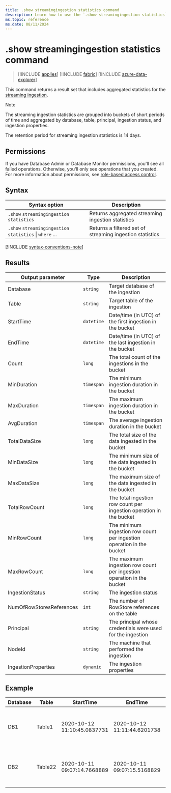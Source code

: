 ```yaml
---
title: .show streamingingestion statistics command
description: Learn how to use the `.show streamingingestion statistics` command to show aggregated statistics for the streaming ingestion.
ms.topic: reference
ms.date: 08/11/2024
---
```

# .show streamingingestion statistics command

> [!INCLUDE [applies](../includes/applies-to-version/applies.md)] [!INCLUDE [fabric](../includes/applies-to-version/fabric.md)] [!INCLUDE [azure-data-explorer](../includes/applies-to-version/azure-data-explorer.md)]

This command returns a result set that includes aggregated statistics for the [streaming ingestion](/azure/data-explorer/ingest-data-streaming.md#choose-the-appropriate-streaming-ingestion-type).

> [!NOTE]
> The streaming ingestion statistics are grouped into buckets of short periods of time and aggregated by database, table, principal, ingestion status, and ingestion properties.
>
> The retention period for streaming ingestion statistics is 14 days.

## Permissions

If you have Database Admin or Database Monitor permissions, you'll see all failed operations. Otherwise, you'll only see operations that you created. For more information about permissions, see [role-based access control](../access-control/role-based-access-control.md).

## Syntax

| Syntax option | Description |
|--|--|
| `.show` `streamingingestion` `statistics` | Returns aggregated streaming ingestion statistics |
| `.show` `streamingingestion` `statistics` \| `where` ... | Returns a filtered set of streaming ingestion statistics |

[!INCLUDE [syntax-conventions-note](../includes/syntax-conventions-note.md)]

## Results

| Output parameter | Type | Description |
|--|--|--|
| Database | `string` | Target database of the ingestion |
| Table | `string` | Target table of the ingestion |
| StartTime | `datetime` | Date/time (in UTC) of the first ingestion in the bucket |
| EndTime | `datetime` | Date/time (in UTC) of the last ingestion in the bucket |
| Count | `long` | The total count of the ingestions in the bucket |
| MinDuration | `timespan` | The minimum ingestion duration in the bucket |
| MaxDuration | `timespan` | The maximum ingestion duration in the bucket |
| AvgDuration | `timespan` | The average ingestion duration in the bucket |
| TotalDataSize | `long` | The total size of the data ingested in the bucket |
| MinDataSize | `long` | The minimum size of the data ingested in the bucket |
| MaxDataSize | `long` | The maximum size of the data ingested in the bucket |
| TotalRowCount | `long` | The total ingestion row count per ingestion operation in the bucket |
| MinRowCount | `long` | The minimum ingestion row count per ingestion operation in the bucket |
| MaxRowCount | `long` | The maximum ingestion row count per ingestion operation in the bucket |
| IngestionStatus | `string` | The ingestion status |
| NumOfRowStoresReferences | `int` | The number of RowStore references on the table |
| Principal | `string` | The principal whosе credentials were used for the ingestion |
| NodeId | `string` | The machine that performed the ingestion |
| IngestionProperties | `dynamic` | The ingestion properties |

## Example

| Database | Table | StartTime | EndTime | Count | MinDuration | MaxDuration | AvgDuration | TotalDataSize | MinDataSize | MaxDataSize | TotalRowCount | MinRowCount | MaxRowCount | IngestionStatus | NumOfRowStoresReferences | Principal | NodeId | IngestionProperties |
|--|--|--|--|--|--|--|--|--|--|--|--|--|--|--|--|--|--|--|
| DB1 | Table1 | 2020-10-12 11:10:45.0837731 | 2020-10-12 11:11:44.6201738 | 27 | 00:00:00.0366988 | 00:00:00.5637870 | 00:00:00.3220000 | 62418 | 1864 | 3075 | 154 | 1 | 16 | Success | 4 | aadapp=xxxxxxxx-xxxxx-xxxx-xxxx-xxxxxxxxx | KEngine00000Q | { "Mapping": "Mapping_name", "Format": "Csv", "Compressed": true, "IngestionSource": "Storage" } |
| DB2 | Table22 | 2020-10-11 09:07:14.7668889 | 2020-10-11 09:07:15.5168829 | 2 | 00:00:39.9945820 | 00:00:40.0112379 | 00:00:40.0030000 | 0 | 0 | 0 | 4 | 2 | 2 | FailureInternalError | 4 | aadapp=xxxxxxxx-xxxxx-xxxx-xxxx-xxxxxxxxx | KEngine00000X | { "Mapping": null, "Format": "Csv", "Compressed": false, "IngestionSource": "Stream" } |
